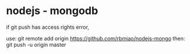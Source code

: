 # nodejs - mongodb


if git push has access rights error,

use: git remote add origin https://github.com/rbmiao/nodejs-mongo
then: git push -u origin master
